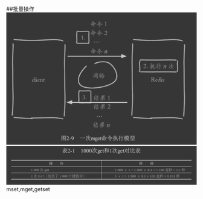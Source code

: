 ##批量操作
![](.z_04_分布式_redis_01_常见操作_string_list_set_sortedset_hash_pipeline_原子操作lua_事务_images/f564f428.png)
![](.z_04_分布式_redis_01_批量操作_pipeline_lua_images/b81e12dc.png)
mset,mget,getset
